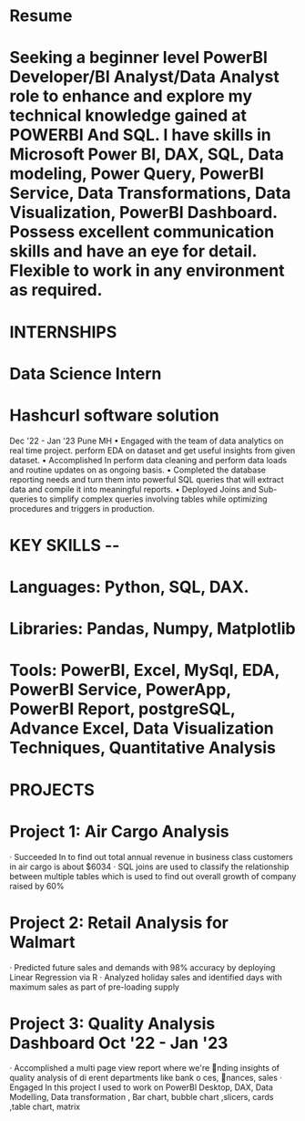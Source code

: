 # Resume

# Seeking a beginner level PowerBI Developer/BI Analyst/Data Analyst role to enhance and explore my technical knowledge gained at POWERBI And SQL. I have skills in Microsoft Power BI, DAX, SQL, Data modeling, Power Query, PowerBI Service, Data Transformations, Data Visualization, PowerBI Dashboard. Possess excellent communication skills and have an eye for detail. Flexible to work in any environment as required.

# INTERNSHIPS
# Data Science Intern
# Hashcurl software solution
 Dec '22 - Jan '23 Pune MH
•	Engaged with the team of data analytics on real time project. perform EDA on dataset and get useful insights from given dataset.
•	Accomplished In perform data cleaning and perform data loads and routine updates on as ongoing basis.
•	Completed the database reporting needs and turn them into powerful SQL queries that will extract data and compile it into meaningful reports.
•	Deployed Joins and Sub-queries to simplify complex queries involving tables while optimizing procedures and triggers in production.


# KEY SKILLS --
# Languages: Python, SQL, DAX.
# Libraries: Pandas, Numpy, Matplotlib
# Tools: PowerBI, Excel, MySql, EDA, PowerBI Service, PowerApp, PowerBI Report, postgreSQL, Advance Excel, Data Visualization Techniques, Quantitative Analysis

# PROJECTS
# Project 1: Air Cargo Analysis
·	Succeeded In to find out total annual revenue in business class customers in air cargo is about $6034
·	SQL joins are used to classify the relationship between multiple tables which is used to find out overall growth of company raised by 60%

# Project 2: Retail Analysis for Walmart
·	Predicted future sales and demands with 98% accuracy by deploying Linear Regression via R
·	Analyzed holiday sales and identified days with maximum sales as part of pre-loading supply

# Project 3: Quality Analysis Dashboard	Oct '22 - Jan '23
·	Accomplished a multi page view report where we're nding insights of quality analysis of di erent departments like bank o ces, nances, sales
·	Engaged In this project I used to work on PowerBI Desktop, DAX, Data Modelling, Data transformation , Bar chart, bubble chart ,slicers, cards ,table chart, matrix
